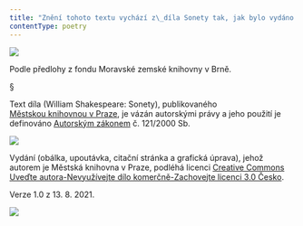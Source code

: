 ```yaml
---
title: "Znění tohoto textu vychází z\_díla Sonety tak, jak bylo vydáno Státním nakladatelstvím krásné literatury, hudby a umění v\_Praze v\_roce 1955\\. Pro potřeby vydání Městské knihovny v\_Praze byl text redakčně zpracován\\."
contentType: poetry
---
```


![](../Images/MZK_logo_tyrkys_transparent.jpg)

Podle předlohy z fondu Moravské zemské knihovny v Brně.

§

Text díla (William Shakespeare: Sonety), publikovaného [Městskou knihovnou v Praze](https://www.mlp.cz/cz/), je vázán autorskými právy a jeho použití je definováno [Autorským zákonem](https://www.mkcr.cz/predpisy-zakonu-709.html) č. 121/2000 Sb.

![](../Images/image001.jpg)

Vydání (obálka, upoutávka, citační stránka a grafická úprava), jehož autorem je Městská knihovna v Praze, podléhá licenci [Creative Commons Uveďte autora-Nevyužívejte dílo komerčně-Zachovejte licenci 3.0 Česko](https://creativecommons.org/licenses/by-nc-sa/3.0/cz/).

Verze 1.0 z 13. 8. 2021.

  

![](../Images/image002.jpg)
